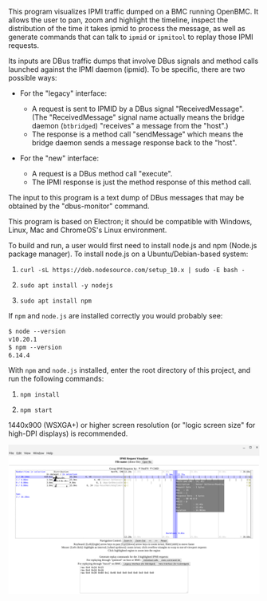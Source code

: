 This program visualizes IPMI traffic dumped on a BMC running OpenBMC. It allows the user to pan, zoom and highlight the timeline, inspect the distribution of the time it takes ipmid to process the message, as well as generate commands that can talk to `ipmid` or `ipmitool` to replay those IPMI requests.

Its inputs are DBus traffic dumps that involve DBus signals and method calls launched against the IPMI daemon (ipmid). To be specific, there are two possible ways:

- For the "legacy" interface:
  - A request is sent to IPMID by a DBus signal "ReceivedMessage". (The "ReceivedMessage" signal name actually means the bridge daemon (`btbridged`) "receives" a message from the "host".)
  - The response is a method call "sendMessage" which means the bridge daemon sends a message response back to the "host".

- For the "new" interface:
  - A request is a DBus method call "execute".
  - The IPMI response is just the method response of this method call.

The input to this program is a text dump of DBus messages that may be obtained by the "dbus-monitor" command.

This program is based on Electron; it should be compatible with Windows, Linux, Mac and ChromeOS's Linux environment.

To build and run, a user would first need to install node.js and npm (Node.js package manager). To install node.js on a Ubuntu/Debian-based system:

1. `curl -sL https://deb.nodesource.com/setup_10.x | sudo -E bash -`

2. `sudo apt install -y nodejs`

3. `sudo apt install npm`

If `npm` and `node.js` are installed correctly you would probably see:

```
$ node --version
v10.20.1
$ npm --version
6.14.4
```

With `npm` and `node.js` installed, enter the root directory of this project, and run the following commands:

1. `npm install`

2. `npm start`

1440x900 (WSXGA+) or higher screen resolution (or "logic screen size" for high-DPI displays) is recommended.

![Image](./scrnshot.png)
